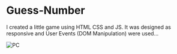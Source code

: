 # Guess-Number
I created a little game using HTML CSS and JS. It was designed as responsive and User Events (DOM Manipulation) were used...

![PC](https://user-images.githubusercontent.com/59180837/219481168-cab020bc-fd9d-4e1d-a2f8-26f5a8503129.png)
